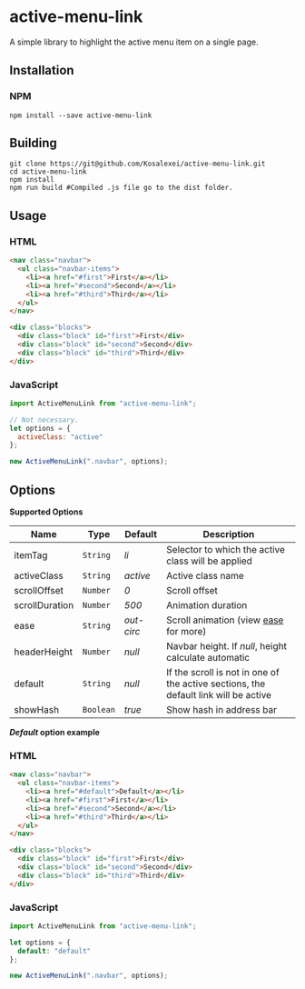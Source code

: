 # active-menu-link

A simple library to highlight the active menu item on a single page.

## Installation

### NPM

```shell
npm install --save active-menu-link
```

## Building

```shell
git clone https://git@github.com/Kosalexei/active-menu-link.git
cd active-menu-link
npm install
npm run build #Compiled .js file go to the dist folder.
```

## Usage

### HTML

```html
<nav class="navbar">
  <ul class="navbar-items">
    <li><a href="#first">First</a></li>
    <li><a href="#second">Second</a></li>
    <li><a href="#third">Third</a></li>
  </ul>
</nav>

<div class="blocks">
  <div class="block" id="first">First</div>
  <div class="block" id="second">Second</div>
  <div class="block" id="third">Third</div>
</div>
```

### JavaScript

```js
import ActiveMenuLink from "active-menu-link";

// Not necessary.
let options = {
  activeClass: "active"
};

new ActiveMenuLink(".navbar", options);
```

## Options

**Supported Options**

| Name             |Type       | Default    | Description |
| ---------------- |-----------| ---------- | ----------- |
| itemTag          | `String`  | *li*       | Selector to which the active class will be applied |
| activeClass      | `String`  | *active*   | Active class name |
| scrollOffset     | `Number`  | *0*        | Scroll offset |
| scrollDuration   | `Number`  | *500*      | Animation duration |
| ease             | `String`  | *out-circ* | Scroll animation (view [ease](https://github.com/component/ease) for more)   |
| headerHeight     | `Number`  | *null*     | Navbar height. If *null*, height calculate automatic |
| default          | `String`  | *null*     | If the scroll is not in one of the active sections, the default link will be active |
| showHash         | `Boolean` | *true*     | Show hash in address bar |

***Default* option example**

### HTML

```html
<nav class="navbar">
  <ul class="navbar-items">
    <li><a href="#default">Default</a></li>
    <li><a href="#first">First</a></li>
    <li><a href="#second">Second</a></li>
    <li><a href="#third">Third</a></li>
  </ul>
</nav>

<div class="blocks">
  <div class="block" id="first">First</div>
  <div class="block" id="second">Second</div>
  <div class="block" id="third">Third</div>
</div>
```

### JavaScript

```js
import ActiveMenuLink from "active-menu-link";

let options = {
  default: "default"
};

new ActiveMenuLink(".navbar", options);
```
